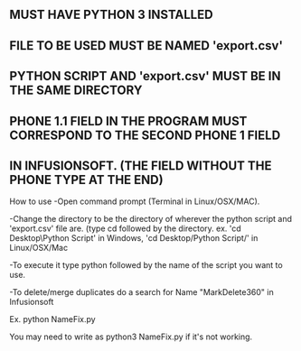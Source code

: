 ## MUST HAVE PYTHON 3 INSTALLED
## FILE TO BE USED MUST BE NAMED 'export.csv'
## PYTHON SCRIPT AND 'export.csv' MUST BE IN THE SAME DIRECTORY
## PHONE 1.1 FIELD IN THE PROGRAM MUST CORRESPOND TO THE SECOND PHONE 1 FIELD
## IN INFUSIONSOFT. (THE FIELD WITHOUT THE PHONE TYPE AT THE END)

How to use
-Open command prompt (Terminal in Linux/OSX/MAC).

-Change the directory to be the directory of wherever the python script
 and 'export.csv' file are. (type cd followed by the directory. 
 ex. 'cd Desktop\Python Script\' in Windows, 'cd Desktop/Python Script/' in Linux/OSX/Mac

-To execute it type python followed by the name of the script you want to use.

-To delete/merge duplicates do a search for Name "MarkDelete360" in Infusionsoft

Ex. python NameFix.py

You may need to write as python3 NameFix.py if it's not working.